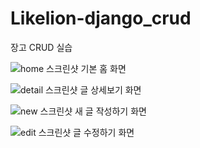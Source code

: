 # Likelion-django_crud
장고 CRUD 실습

![home 스크린샷](https://user-images.githubusercontent.com/84118129/166187332-ff8fc6a9-8bb1-48a6-b1a9-ea2475e8bb76.png)
기본 홈 화면

![detail 스크린샷](https://user-images.githubusercontent.com/84118129/166187337-a3d1b719-0efe-46c9-ba53-89b65a93e9b9.png)
글 상세보기 화면

![new 스크린샷](https://user-images.githubusercontent.com/84118129/166187343-275f9d4e-bef7-41f6-860a-ba72873382e6.png)
새 글 작성하기 화면

![edit 스크린샷](https://user-images.githubusercontent.com/84118129/166187347-15c8101b-133e-46a4-a441-4a2fe2bc9feb.png)
글 수정하기 화면
